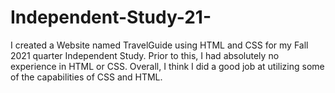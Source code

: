 # Independent-Study-21-
I created a Website named TravelGuide using HTML and CSS for my Fall 2021 quarter Independent Study. 
Prior to this, I had absolutely no experience in HTML or CSS. Overall, I think I did a good job at utilizing 
some of the capabilities of CSS and HTML.
